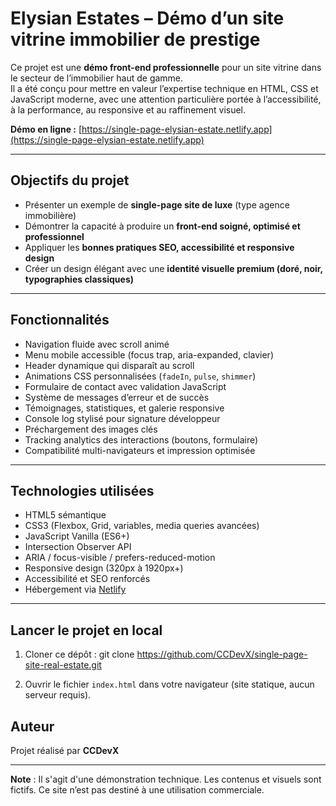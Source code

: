 # Elysian Estates – Démo d’un site vitrine immobilier de prestige

Ce projet est une **démo front-end professionnelle** pour un site vitrine dans le secteur de l’immobilier haut de gamme.  
Il a été conçu pour mettre en valeur l’expertise technique en HTML, CSS et JavaScript moderne, avec une attention particulière portée à l’accessibilité, à la performance, au responsive et au raffinement visuel.

**Démo en ligne :** [https://single-page-elysian-estate.netlify.app](https://single-page-elysian-estate.netlify.app)

---

## Objectifs du projet

- Présenter un exemple de **single-page site de luxe** (type agence immobilière)
- Démontrer la capacité à produire un **front-end soigné, optimisé et professionnel**
- Appliquer les **bonnes pratiques SEO, accessibilité et responsive design**
- Créer un design élégant avec une **identité visuelle premium (doré, noir, typographies classiques)**

---

## Fonctionnalités

- Navigation fluide avec scroll animé
- Menu mobile accessible (focus trap, aria-expanded, clavier)
- Header dynamique qui disparaît au scroll
- Animations CSS personnalisées (`fadeIn`, `pulse`, `shimmer`)
- Formulaire de contact avec validation JavaScript
- Système de messages d’erreur et de succès
- Témoignages, statistiques, et galerie responsive
- Console log stylisé pour signature développeur
- Préchargement des images clés
- Tracking analytics des interactions (boutons, formulaire)
- Compatibilité multi-navigateurs et impression optimisée

---

## Technologies utilisées

- HTML5 sémantique
- CSS3 (Flexbox, Grid, variables, media queries avancées)
- JavaScript Vanilla (ES6+)
- Intersection Observer API
- ARIA / focus-visible / prefers-reduced-motion
- Responsive design (320px à 1920px+)
- Accessibilité et SEO renforcés
- Hébergement via [Netlify](https://www.netlify.com)

---

## Lancer le projet en local

1. Cloner ce dépôt : git clone https://github.com/CCDevX/single-page-site-real-estate.git

2. Ouvrir le fichier `index.html` dans votre navigateur (site statique, aucun serveur requis).

## Auteur

Projet réalisé par **CCDevX**  

---

**Note** : Il s'agit d'une démonstration technique. Les contenus et visuels sont fictifs. Ce site n’est pas destiné à une utilisation commerciale.


